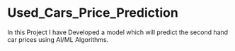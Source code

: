 # Used_Cars_Price_Prediction
In this Project I have Developed a model which will predict the second hand car prices using AI/ML Algorithms.

